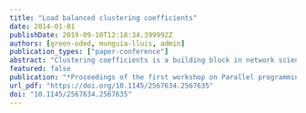 ```yaml
---
title: "Load balanced clustering coefficients"
date: 2014-01-01
publishDate: 2019-09-10T12:18:34.399992Z
authors: [green-oded, munguia-lluis, admin]
publication_types: ["paper-conference"]
abstract: "Clustering coefficients is a building block in network sciences that offers insights on how tightly bound vertices are in a network. Effective and scalable parallelization of clustering coefficients requires load balancing amongst the cores. This property is not easy to achieve since many real world networks are scale free, which leads to some vertices requiring more attention than others. In this work we show two scalable approaches that load balance clustering coefficients. The first method achieves optimal load balancing with an Ο(|E|) storage requirement. The second method has a lower storage requirement of Ο(|V|) at the cost of some imbalance. While both methods have a similar time complexity, they represent a tradeoff between maintaining a balanced workload and memory complexity. Using a 40-core system we show that our load balancing techniques outperform the widely used and simple parallel approach by a factor of 3X-7.5X for real graphs and 1.5X-4X for random graphs. Further, we achieve 25X-35X speedup over the sequential algorithm for most of the graphs."
featured: false
publication: "*Proceedings of the first workshop on Parallel programming for analytics applications, PPAA 2014, Orlando, Florida, USA, February 16, 2014*"
url_pdf: "https://doi.org/10.1145/2567634.2567635"
doi: "10.1145/2567634.2567635"
---
```


